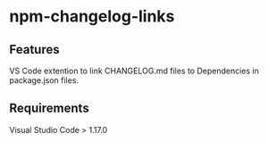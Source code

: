 # npm-changelog-links

## Features
VS Code extention to link CHANGELOG.md files to Dependencies in package.json files.


## Requirements

Visual Studio Code > 1.17.0
